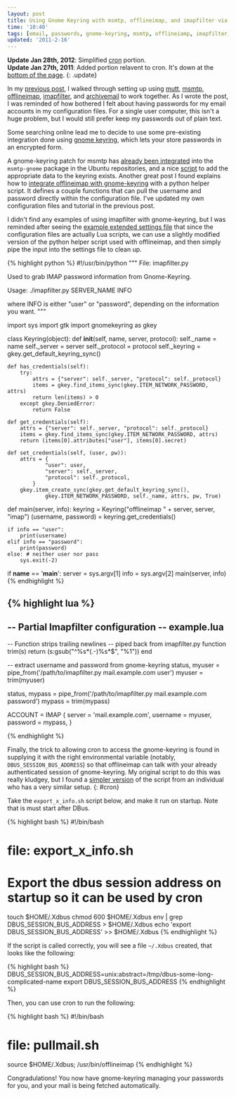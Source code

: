 ```yaml
---
layout: post
title: Using Gnome Keyring with msmtp, offlineimap, and imapfilter via cron
time: '10:40'
tags: [email, passwords, gnome-keyring, msmtp, offlineiamp, imapfilter, cron]
updated: '2011-2-16'
---
```


**Update Jan 28th, 2012**: Simplified [cron](#cron) portion.  
**Update Jan 27th, 2011**: Added portion relavent to cron.  It's down at the
[bottom of the page][].
{: .update}

[bottom of the page]:#cron

In my [previous post][], I walked through setting up using [mutt][], [msmtp][], [offlineimap][], [imapfilter][], and [archivemail][] to work together.  As I wrote the post, I was reminded of how bothered I felt about having passwords for my email accounts in my configuration files.  For a single user computer, this isn't a huge problem, but I would still prefer keep my passwords out of plain text.

[previous post]:/2011/01/10/email_with_mutt_offlineimap_imapfilter_msmtp_archivemail/
[mutt]:http://www.mutt.org/
[msmtp]:http://msmtp.sourceforge.net/
[offlineimap]:https://github.com/jgoerzen/offlineimap/wiki
[imapfilter]:http://imapfilter.hellug.gr/
[archivemail]:http://archivemail.sourceforge.net/

Some searching online lead me to decide to use some pre-existing integration done using [gnome keyring][], which lets your store passwords in an encrypted form.

[gnome keyring]:http://en.wikipedia.org/wiki/GNOME_Keyring

A gnome-keyring patch for msmtp has [already been integrated][msmtp-gnome] into the `msmtp-gnome` package in the Ubuntu repositories, and a nice [script][msmtp-keyring-script] to add the appropriate data to the keyring exists.  Another great post I found explains how to [integrate offlineimap with gnome-keyring][offlineimap-gnome-keyring] with a python helper script.  It defines a couple functions that can pull the username and password directly within the configuration file.  I've updated my own configuration files and tutorial in the previous post.

[msmtp-gnome]:http://simple-and-basic.com/2008/10/using-msmtp-with-the-gnome-keyring.html
[msmtp-keyring-script]:https://github.com/gaizka/misc-scripts/raw/master/msmtp/msmtp-gnome-tool.py
[offlineimap-gnome-keyring]:http://www.clasohm.com/blog/one-entry?entry_id=90957

I didn't find any examples of using imapfilter with gnome-keyring, but I was reminded after seeing the [example extended settings file][imapfilter-ext-config] that since the configuration files are actually Lua scripts, we can use a slightly modified version of the python helper script used with offlineimap, and then simply pipe the input into the settings file to clean up.

[imapfilter-ext-config]:http://imapfilter.hellug.gr/sample.extend.lua.txt

{% highlight python %}
#!/usr/bin/python
"""
File: imapfilter.py

Used to grab IMAP password information from
Gnome-Keyring.

Usage:
   ./imapfilter.py SERVER_NAME INFO

   where INFO is either "user" or "password", depending
   on the information you want.
"""

import sys
import gtk
import gnomekeyring as gkey

class Keyring(object):
    def __init__(self, name, server, protocol):
        self._name = name
        self._server = server
        self._protocol = protocol
        self._keyring = gkey.get_default_keyring_sync()

    def has_credentials(self):
        try:
            attrs = {"server": self._server, "protocol": self._protocol}
            items = gkey.find_items_sync(gkey.ITEM_NETWORK_PASSWORD, attrs)
            return len(items) > 0
        except gkey.DeniedError:
            return False

    def get_credentials(self):
        attrs = {"server": self._server, "protocol": self._protocol}
        items = gkey.find_items_sync(gkey.ITEM_NETWORK_PASSWORD, attrs)
        return (items[0].attributes["user"], items[0].secret)

    def set_credentials(self, (user, pw)):
        attrs = {
                "user": user,
                "server": self._server,
                "protocol": self._protocol,
            }
        gkey.item_create_sync(gkey.get_default_keyring_sync(),
                gkey.ITEM_NETWORK_PASSWORD, self._name, attrs, pw, True)

def main(server, info):
    keyring = Keyring("offlineimap " + server, server, "imap")
    (username, password) = keyring.get_credentials()

    if info == "user":
        print(username)
    elif info == "password":
        print(password)
    else: # neither user nor pass
        sys.exit(-2)

if __name__ == '__main__':
    server = sys.argv[1]
    info = sys.argv[2]
    main(server, info)
{% endhighlight %}

{% highlight lua %}
-------------------------------------
-- Partial Imapfilter configuration
-- example.lua
-------------------------------------

-- Function strips trailing newlines
-- piped back from imapfilter.py
function trim(s)
    return (s:gsub("^%s*(.-)%s*$", "%1"))
end

-- extract username and password from gnome-keyring
status, myuser = pipe_from('/path/to/imapfilter.py mail.example.com user')
myuser = trim(myuser)

status, mypass = pipe_from('/path/to/imapfilter.py mail.example.com password')
mypass = trim(mypass)

ACCOUNT = IMAP {
        server = 'mail.example.com',
        username = myuser,
        password = mypass,
}

{% endhighlight %}

Finally, the trick to allowing cron to access the gnome-keyring is found in
supplying it with the right environmental variable (notably,
`DBUS_SESSION_BUS_ADDRESS`) so that offlineimap can talk with your already
authenticated session of gnome-keyring.  My original script to do this was
really kludgey, but I found a [simpler version][] of the script from an
individual who has a very similar setup.
{: #cron}

[simpler version]:http://dev.gentoo.org/~tomka/mail.html

Take the `export_x_info.sh` script below, and make it run on startup.  Note
that is must start after DBus.

{% highlight bash %}
#!/bin/bash
# file: export_x_info.sh
# Export the dbus session address on startup so it can be used by cron
touch $HOME/.Xdbus
chmod 600 $HOME/.Xdbus
env | grep DBUS_SESSION_BUS_ADDRESS > $HOME/.Xdbus
echo 'export DBUS_SESSION_BUS_ADDRESS' >> $HOME/.Xdbus
{% endhighlight %}

If the script is called correctly, you will see a file `~/.Xdbus` created,
that looks like the following:

{% highlight bash %}
DBUS_SESSION_BUS_ADDRESS=unix:abstract=/tmp/dbus-some-long-complicated-name
export DBUS_SESSION_BUS_ADDRESS
{% endhighlight %}

Then, you can use cron to run the following:

{% highlight bash %}
#!/bin/bash
# file: pullmail.sh
source $HOME/.Xdbus; /usr/bin/offlineimap
{% endhighlight %}

Congradulations!  You now have gnome-keyring managing your passwords for you,
and your mail is being fetched automatically.
